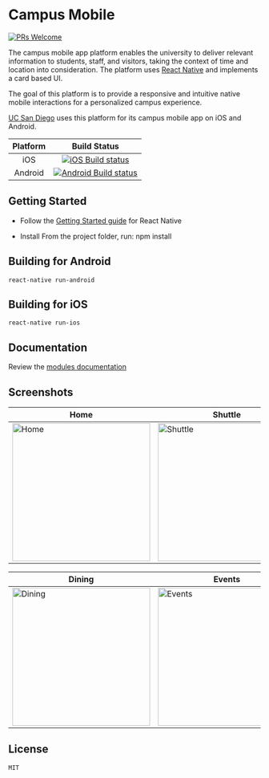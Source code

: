 # Campus Mobile 
[![PRs Welcome](https://img.shields.io/badge/PRs-welcome-brightgreen.svg?style=flat-square)](http://makeapullrequest.com) 

The campus mobile app platform enables the university to deliver relevant information to students, staff, and visitors, taking the context of time and location into consideration. The platform uses [React Native](https://facebook.github.io/react-native/) and implements a card based UI.

The goal of this platform is to provide a responsive and intuitive native mobile interactions for a personalized campus experience.

[UC San Diego](https://mobile.ucsd.edu/) uses this platform for its campus mobile app on iOS and Android.

| Platform | Build Status |
|:-------:|:-------:|  
|iOS|[![iOS Build status](https://build.appcenter.ms/v0.1/apps/c176abb1-b0df-46fe-a4cf-f8fa8095b0dd/branches/dev/badge)](https://appcenter.ms)|
|Android|[![Android Build status](https://build.appcenter.ms/v0.1/apps/0dd30a0f-0296-4681-a160-43897906418c/branches/dev/badge)](https://appcenter.ms)|

## Getting Started

- Follow the [Getting Started guide](https://facebook.github.io/react-native/docs/getting-started.html) for React Native

- Install From the project folder, run:
	npm install

## Building for Android

	react-native run-android

## Building for iOS

	react-native run-ios

## Documentation

Review the [modules documentation](https://htmlpreview.github.io/?https://raw.githubusercontent.com/UCSD/campus-mobile/dev/docs/index.html)

## Screenshots

| Home | Shuttle | Map |
|------|---------|-----|
| <img src="https://github.com/UCSD/campus-mobile/blob/screenshots/screenshots/v5.0/ios/weather_card.png?raw=true" width="275" alt="Home" title="Home" /> | <img src="https://github.com/UCSD/campus-mobile/blob/screenshots/screenshots/v5.0/ios/shuttle_detail.png?raw=true" width="275" alt="Shuttle" title="Shuttle" /> | <img src="https://github.com/UCSD/campus-mobile/blob/screenshots/screenshots/v5.0/ios/map.png?raw=true" width="275" alt="Map" title="Map" /> |

| Dining | Events | News |
|--------|--------|------|
| <img src="https://github.com/UCSD/campus-mobile/blob/screenshots/screenshots/v5.0/ios/dining_detail.png?raw=true" width="275" alt="Dining" title="Dining" /> | <img src="https://github.com/UCSD/campus-mobile/blob/screenshots/screenshots/v5.0/ios/events_card.png?raw=true" width="275" alt="Events" title="Events" /> | <img src="https://github.com/UCSD/campus-mobile/blob/screenshots/screenshots/v5.0/ios/news_card.png?raw=true" width="275" alt="News" title="News" /> |


## License

	MIT
